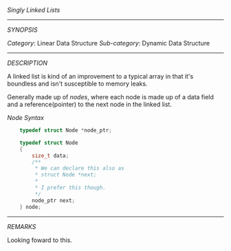 _Singly Linked Lists_

----------------------------------------------------------------

*SYNOPSIS*

_Category_: Linear Data Structure
_Sub-category_: Dynamic Data Structure

----------------------------------------------------------------

*DESCRIPTION*

A linked list is kind of an improvement to a typical array in that
it's boundless and isn't susceptible to memory leaks.

Generally made up of _nodes_, where each node is made up of a data
field and a reference(pointer) to the next node in the linked list.

_Node Syntax_

```c
	typedef struct Node *node_ptr;

	typedef struct Node
	{
		size_t data;
		/** 
		 * We can declare this also as
		 * struct Node *next;
		 *
		 * I prefer this though.
		 */
		node_ptr next;
	} node;
```

---------------------------------------------------------------

*REMARKS*

Looking foward to this.
